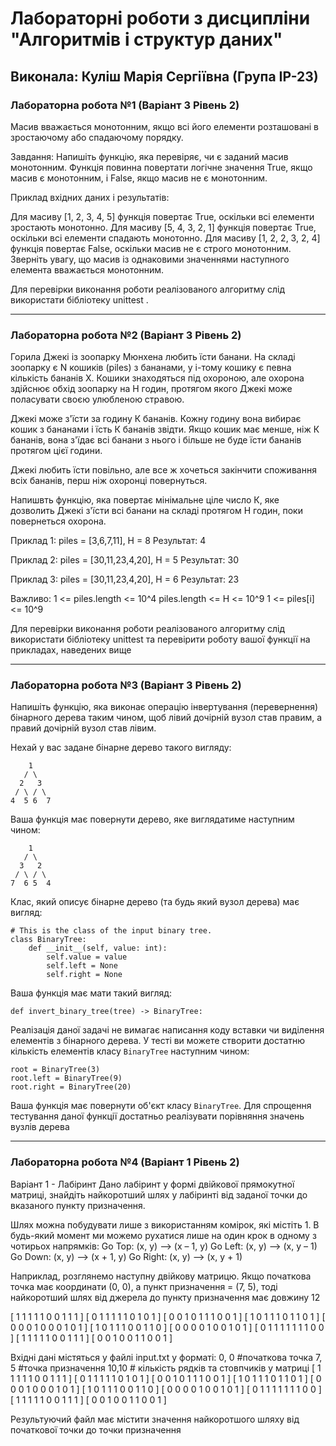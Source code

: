 # Лабораторні роботи з дисципліни "Алгоритмів і структур даних"

## Виконала: Куліш Марія Сергіївна (Група ІР-23)

### Лабораторна робота №1 (Варіант 3 Рівень 2)

Масив вважається монотонним, якщо всі його елементи розташовані в зростаючому або спадаючому порядку.

Завдання: Напишіть функцію, яка перевіряє, чи є заданий масив монотонним. Функція повинна повертати логічне значення True, якщо масив є монотонним, і False, якщо масив не є монотонним.

Приклад вхідних даних і результатів:

Для масиву [1, 2, 3, 4, 5] функція повертає True, оскільки всі елементи зростають монотонно.
Для масиву [5, 4, 3, 2, 1] функція повертає True, оскільки всі елементи спадають монотонно.
Для масиву [1, 2, 2, 3, 2, 4] функція повертає False, оскільки масив не є строго монотонним.
Зверніть увагу, що масив із однаковими значеннями наступного елемента вважається монотонним.

Для перевірки виконання роботи реалізованого алгоритму слід використати бібліотеку unittest .

***
### Лабораторна робота №2 (Варіант 3 Рівень 2)

Горила Джекі  із зоопарку Мюнхена любить їсти банани. На складі зоопарку є N кошиків (piles) з бананами, у і-тому кошику є певна кількість бананів Х. Кошики знаходяться під охороною, але охорона здійснює обхід зоопарку на Н годин, протягом якого Джекі може поласувати своєю улюбленою стравою.

Джекі може з'їсти за годину К бананів. Кожну годину вона вибирає кошик з бананами і їсть К бананів звідти. Якщо кошик має менше, ніж К бананів, вона з'їдає всі банани з нього і більше не буде їсти бананів протягом цієї години.

Джекі любить їсти повільно, але все ж хочеться закінчити споживання всіх бананів, перш ніж охоронці повернуться.

Напишвть функцію, яка повертає мінімальне ціле число К, яке дозволить Джекі з'їсти всі банани на складі протягом Н годин, поки повернеться охорона.

Приклад 1: piles = [3,6,7,11], H = 8
Результат: 4

Приклад 2: piles = [30,11,23,4,20], H = 5
Результат: 30

Приклад 3: piles = [30,11,23,4,20], H = 6
Результат: 23

Важливо: 1 <= piles.length <= 10^4 piles.length <= H <= 10^9 1 <= piles[i] <= 10^9

Для перевірки виконання роботи реалізованого алгоритму слід використати бібліотеку unittest та перевірити роботу вашої функції на прикладах, наведених вище
***
### Лабораторна робота №3 (Варіант 3 Рівень 2)

Напишіть функцію, яка виконає операцію інвертування (перевернення) бінарного дерева таким чином, щоб лівий дочірній вузол став правим, а правий дочірній вузол став лівим.

Нехай у вас задане бінарне дерево такого вигляду:

```
    1
   / \
  2   3
 / \ / \
4  5 6  7
```

Ваша функція має повернути дерево, яке виглядатиме наступним чином:
```
    1
   / \
  3   2
 / \ / \
7  6 5  4
```

Клас, який описує бінарне дерево (та будь який вузол дерева) має вигляд:
```
# This is the class of the input binary tree.
class BinaryTree:
    def __init__(self, value: int):
        self.value = value
        self.left = None
        self.right = None
```

Ваша функція має мати такий вигляд:

```
def invert_binary_tree(tree) -> BinaryTree:
```


Реалізація даної задачі не вимагає написання коду вставки чи виділення елементів з бінарного дерева. У тесті ви можете створити достатню кількість елементів класу `BinaryTree` наступним чином:

```
root = BinaryTree(3)
root.left = BinaryTree(9)
root.right = BinaryTree(20)
```

Ваша функція має повернути об'єкт класу  `BinaryTree`. Для спрощення тестування даної функції достатньо реалізувати порівняння значень вузлів дерева
***
### Лабораторна робота №4 (Варіант 1 Рівень 2)
Варіант 1 - Лабіринт
Дано лабіринт у формі двійкової прямокутної матриці, знайдіть найкоротший шлях у лабіринті від заданої точки до вказаного пункту призначення.

Шлях можна побудувати лише з використанням комірок, які містіть 1.  В будь-який момент ми можемо рухатися лише на один крок в одному з чотирьох напрямків:
Go Top: (x, y) ——> (x – 1, y)
Go Left: (x, y) ——> (x, y – 1)
Go Down: (x, y) ——> (x + 1, y)
Go Right: (x, y) ——> (x, y + 1)

Наприклад, розглянемо наступну двійкову матрицю. Якщо початкова точка  має координати (0, 0), а  пункт призначення = (7, 5), тоді найкоротший шлях від джерела до пункту призначення має довжину 12

 [ 1  1  1  1  1  0  0  1  1  1 ]
 [ 0  1  1  1  1  1  0  1  0  1 ]
 [ 0  0  1  0  1  1  1  0  0  1 ]
 [ 1  0  1  1  1  0  1  1  0  1 ]
 [ 0  0  0  1  0  0  0  1  0  1 ]
 [ 1  0  1  1  1  0  0  1  1  0 ]
 [ 0  0  0  0  1  0  0  1  0  1 ]
 [ 0  1  1  1  1  1  1  1  0  0 ]
 [ 1  1  1  1  1  0  0  1  1  1 ]
 [ 0  0  1  0  0  1  1  0  0  1 ]

Вхідні дані містяться у файлі input.txt у форматі:
0, 0 #початкова точка
7, 5 #точка призначення
10,10 # кількість рядків та стовпчиків у матриці
 [ 1  1  1  1  1  0  0  1  1  1 ]
 [ 0  1  1  1  1  1  0  1  0  1 ]
 [ 0  0  1  0  1  1  1  0  0  1 ]
 [ 1  0  1  1  1  0  1  1  0  1 ]
 [ 0  0  0  1  0  0  0  1  0  1 ]
 [ 1  0  1  1  1  0  0  1  1  0 ]
 [ 0  0  0  0  1  0  0  1  0  1 ]
 [ 0  1  1  1  1  1  1  1  0  0 ]
 [ 1  1  1  1  1  0  0  1  1  1 ]
 [ 0  0  1  0  0  1  1  0  0  1 ]


Результуючий файл має містити значення найкоротшого шляху від початкової точки до точки призначення
